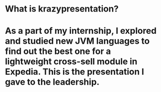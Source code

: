 # What is krazypresentation?

# As a part of my internship, I explored and studied new JVM languages to find out the best one for a lightweight cross-sell module in Expedia. This is the presentation I gave to the leadership.
